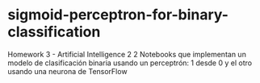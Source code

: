# sigmoid-perceptron-for-binary-classification
Homework 3 - Artificial Intelligence 2
2 Notebooks que implementan un modelo de clasificación binaria usando un perceptrón: 1 desde 0 y el otro usando una neurona de TensorFlow
